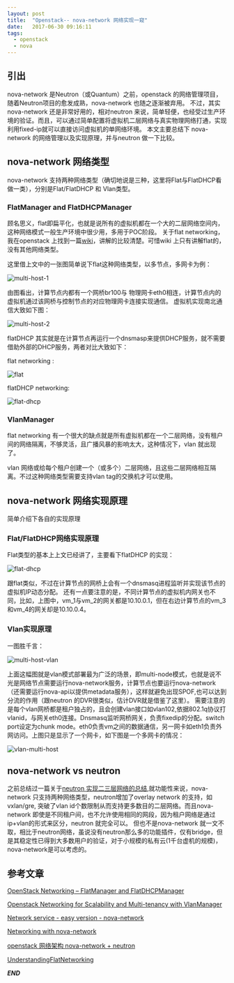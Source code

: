 ```yaml
---
layout: post
title:  "Openstack-- nova-network 网络实现一窥"
date:   2017-06-30 09:16:11
tags: 
  - openstack
  - nova
---
```


## 引出

nova-network 是Neutron（或Quantum）之前，openstack 的网络管理项目，随着Neutron项目的愈发成熟，nova-network 也随之逐渐被弃用。
不过，其实 nova-network 还是非常好用的，相对neutron 来说，简单轻便，也经受过生产环境的验证。而且，可以通过简单配置将虚拟机二层网络与真实物理网络打通，实现利用fixed-ip就可以直接访问虚拟机的单网络环境。
本文主要总结下 nova-network 的网络管理以及实现原理，并与neutron 做一下比较。

##  nova-network 网络类型

nova-network 支持两种网络类型（确切地说是三种，这里将Flat与FlatDHCP看做一类），分别是Flat/FlatDHCP 和 Vlan类型。

### FlatManager and FlatDHCPManager

顾名思义，flat即扁平化，也就是说所有的虚拟机都在一个大的二层网络空间内，这种网络模式一般生产环境中很少用，多用于POC阶段。
关于flat networking，我在openstack 上找到一篇[wiki](https://wiki.openstack.org/wiki/UnderstandingFlatNetworking)，讲解的比较清楚。可惜wiki 上只有讲解flat的，没有其他网络类型。

这里借上文中的一张图简单说下flat这种网络类型，以多节点，多网卡为例：

![multi-host-1](http://oeptotikb.bkt.clouddn.com/2017-06-30-FlatNetworkMultInterface.png)

由图看出，计算节点内都有一个网桥br100与 物理网卡eth0相连，计算节点内的虚拟机通过该网桥与控制节点的对应物理网卡连接实现通信。
虚拟机实现南北通信大致如下图：

![multi-host-2](http://oeptotikb.bkt.clouddn.com/2017-06-30-MultiInterfaceOutbound_2.png)

flatDHCP 其实就是在计算节点再运行一个dnsmasp来提供DHCP服务，就不需要借助外部的DHCP服务，两者对比大致如下：

flat networking :

![flat](http://oeptotikb.bkt.clouddn.com/2017-06-30-flatdhcp.png)

flatDHCP networking:

![flat-dhcp](http://oeptotikb.bkt.clouddn.com/QQ%E6%88%AA%E5%9B%BE20170630144105.png)


### VlanManager

flat networking 有一个很大的缺点就是所有虚拟机都在一个二层网络，没有租户间的网络隔离，不够灵活，且广播风暴的影响太大，这种情况下，vlan 就出现了。

vlan 网络或给每个租户创建一个（或多个）二层网络，且这些二层网络相互隔离。不过这种网络类型需要支持vlan tag的交换机才可以使用。

## nova-network 网络实现原理

简单介绍下各自的实现原理

### Flat/FlatDHCP网络实现原理

Flat类型的基本上上文已经讲了，主要看下flatDHCP 的实现：

![flat-dhcp](http://oeptotikb.bkt.clouddn.com/2017-06-30-flat-dhcp-real.png)

跟flat类似，不过在计算节点的网桥上会有一个dnsmasq进程监听并实现该节点的虚拟机IP动态分配。
还有一点要注意的是，不同计算节点的虚拟机内网关也不同，比如，上图中，vm_1与vm_2的网关都是10.10.0.1，但在右边计算节点的vm_3 和vm_4的网关却是10.10.0.4。

### Vlan实现原理

一图胜千言：

![multi-host-vlan](http://oeptotikb.bkt.clouddn.com/2017-06-30-vlanmanager-2-hosts-2-tenants.png)

上面这幅图就是vlan模式部署最为广泛的场景，即multi-node模式，也就是说不光是网络节点需要运行nova-network服务，计算节点也要运行nova-network（还需要运行nova-api以提供metadata服务），这样就避免出现SPOF,也可以达到分流的作用（跟neutron 的DVR很类似，估计DVR就是借鉴了这里）。
需要注意的是每个vlan网桥都是租户独占的，且会创建vlan接口如vlan102,依据802.1q协议打vlanid，与网关eth0连接。Dnsmasq监听网桥网关，负责fixedip的分配。switch port设定为chunk mode。eth0负责vm之间的数据通信，另一网卡如eth1负责外网访问。上图只是显示了一个网卡，如下图是一个多网卡的情况：

![vlan-multi-host](http://oeptotikb.bkt.clouddn.com/2017-06-30-multi-host-vlan.png)


## nova-network vs neutron

之前总结过一篇关于[neutron 实现二三层网络的总结](https://zhangchenchen.github.io/2017/02/12/neutron-layer2-3-realization-discovry/),就功能性来说，nova-network 只支持两种网络类型，neutron增加了overlay network 的支持，如vxlan/gre, 突破了vlan id个数限制从而支持更多数目的二层网络。而且nova-network 即使是不同租户间，也不允许使用相同的网段，因为租户网络是通过ip+vlan的形式来区分，neutron 就完全可以。
但也不是nova-network 就一文不取，相比于neutron网络，虽说没有neutron那么多的功能插件，仅有bridge，但是其稳定性已得到大多数用户的验证，对于小规模的私有云(1千台虚机的规模)，nova-network是可以考虑的。


## 参考文章


[OpenStack Networking – FlatManager and FlatDHCPManager](https://www.mirantis.com/blog/openstack-networking-flatmanager-and-flatdhcpmanager/)

[Openstack Networking for Scalability and Multi-tenancy with VlanManager](https://www.mirantis.com/blog/openstack-networking-vlanmanager/)

[Network service - easy version - nova-network](https://github.com/gc3-uzh-ch/gridka-school/blob/master/tutorial/nova_network.rst)

[Networking with nova-network](https://docs.openstack.org/admin-guide/compute-networking-nova.html)

[openstack 网络架构 nova-network + neutron](http://blog.csdn.net/beginning1126/article/details/41172365)

[UnderstandingFlatNetworking](https://wiki.openstack.org/wiki/UnderstandingFlatNetworking)

 ***END***